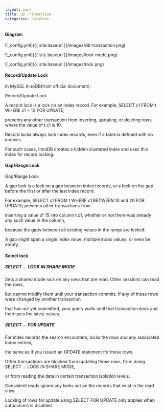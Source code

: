 ```yaml
---
layout: post
title: DB Transaction
categories: database
---
```


#### Diagram

![_config.yml]({{ site.baseurl }}/images/db-transaction.png)

![_config.yml]({{ site.baseurl }}/images/lock-mode.png)

![_config.yml]({{ site.baseurl }}/images/lock.png)

#### Record/Update Lock

In MySQL InnoDB(from official document):

Record/Update Lock

A record lock is a lock on an index record. For example, SELECT c1 FROM t WHERE c1 = 10 FOR UPDATE; 

prevents any other transaction from inserting, updating, or deleting rows where the value of t.c1 is 10.

Record locks always lock index records, even if a table is defined with no indexes. 

For such cases, InnoDB creates a hidden clustered index and uses this index for record locking. 

#### Gap/Range Lock

Gap/Range Lock

A gap lock is a lock on a gap between index records, or a lock on the gap before the first or after the last index record. 

For example, SELECT c1 FROM t WHERE c1 BETWEEN 10 and 20 FOR UPDATE; prevents other transactions from 

inserting a value of 15 into column t.c1, whether or not there was already any such value in the column, 

because the gaps between all existing values in the range are locked.

A gap might span a single index value, multiple index values, or even be empty.

#### Select lock

##### SELECT ... LOCK IN SHARE MODE

Sets a shared mode lock on any rows that are read. Other sessions can read the rows, 

but cannot modify them until your transaction commits. If any of these rows were changed by another transaction 

that has not yet committed, your query waits until that transaction ends and then uses the latest values.

##### SELECT ... FOR UPDATE

For index records the search encounters, locks the rows and any associated index entries, 

the same as if you issued an UPDATE statement for those rows. 

Other transactions are blocked from updating those rows, from doing SELECT ... LOCK IN SHARE MODE, 

or from reading the data in certain transaction isolation levels. 

Consistent reads ignore any locks set on the records that exist in the read view. 

Locking of rows for update using SELECT FOR UPDATE only applies when autocommit is disabled
